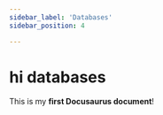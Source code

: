 ```yaml
---
sidebar_label: 'Databases'
sidebar_position: 4

---
```


# hi databases

This is my **first Docusaurus document**!
